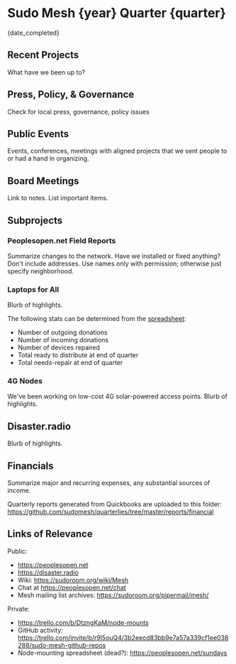 # Sudo Mesh {year} Quarter {quarter}
{date_completed}

## Recent Projects
What have we been up to?

## Press, Policy, & Governance
Check for local press, governance, policy issues

## Public Events
Events, conferences, meetings with aligned projects
that we sent people to or had a hand in organizing.

## Board Meetings
Link to notes. List important items.

## Subprojects
### Peoplesopen.net Field Reports
Summarize changes to the network.
Have we installed or fixed anything?
Don't include addresses.
Use names only with permission; otherwise just specify neighborhood.

### Laptops for All
Blurb of highlights.

The following stats can be determined from the [spreadsheet](https://docs.google.com/spreadsheets/d/1TgDfQAMR-_V0DsV5IimN_lfwdKLBYO3SmaETjxcx_Cg/edit#gid=347086803|):
- Number of outgoing donations
- Number of incoming donations
- Number of devices repaired
- Total ready to distribute at end of quarter
- Total needs-repair at end of quarter

### 4G Nodes
We've been working on low-cost 4G solar-powered access points.
Blurb of highlights.

## Disaster.radio
Blurb of highlights.

## Financials
Summarize major and recurring expenses, any substantial sources of income.

Quarterly reports generated from Quickbooks are uploaded to this folder: https://github.com/sudomesh/quarterlies/tree/master/reports/financial

## Links of Relevance
Public:
* https://peoplesopen.net
* https://disaster.radio
* Wiki: https://sudoroom.org/wiki/Mesh
* Chat at https://peoplesopen.net/chat
* Mesh mailing list archives: https://sudoroom.org/pipermail/mesh/

Private:
* https://trello.com/b/DtzngKaM/node-mounts
* GitHub activity: https://trello.com/invite/b/r9l5ouQ4/3b2eecd83bb9e7a57a339cf1ee038288/sudo-mesh-github-repos
* Node-mounting spreadsheet (dead?): https://peoplesopen.net/sundays

